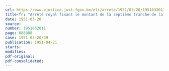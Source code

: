 ```yaml
---
url: https://www.ejustice.just.fgov.be/eli/arrete/1951/03/20/1951032011/justel
title-fr: "Arrêté royal fixant le montant de la septième tranche de la Loterie Coloniale"
date: 1951-03-20
source:
number: 1951032011
page: 888888
case: 1951-03-20/39
publication: 1951-04-21
starts:
modifies:
pdf-original:
pdf-consolidated:
---
```


